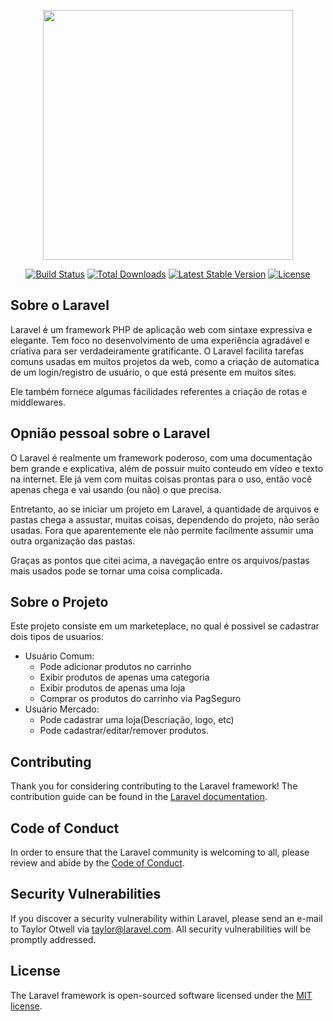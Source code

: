 <p align="center"><a href="https://laravel.com" target="_blank"><img src="https://raw.githubusercontent.com/laravel/art/master/logo-lockup/5%20SVG/2%20CMYK/1%20Full%20Color/laravel-logolockup-cmyk-red.svg" width="400"></a></p>

<p align="center">
<a href="https://travis-ci.org/laravel/framework"><img src="https://travis-ci.org/laravel/framework.svg" alt="Build Status"></a>
<a href="https://packagist.org/packages/laravel/framework"><img src="https://poser.pugx.org/laravel/framework/d/total.svg" alt="Total Downloads"></a>
<a href="https://packagist.org/packages/laravel/framework"><img src="https://poser.pugx.org/laravel/framework/v/stable.svg" alt="Latest Stable Version"></a>
<a href="https://packagist.org/packages/laravel/framework"><img src="https://poser.pugx.org/laravel/framework/license.svg" alt="License"></a>
</p>

## Sobre o Laravel

Laravel é um framework PHP de aplicação web com sintaxe expressiva e elegante. Tem foco no desenvolvimento de uma experiência agradável e criativa para ser verdadeiramente gratificante. O Laravel facilita tarefas comuns usadas em muitos projetos da web, como a criação de automatica de um login/registro de usuário, o que está presente em muitos sites.

Ele também fornece algumas fácilidades referentes a criação de rotas e middlewares.

## Opnião pessoal sobre o Laravel

O Laravel é realmente um framework poderoso, com uma documentação bem grande e explicativa, além de possuir muito conteudo em vídeo e texto na internet.
Ele já vem com muitas coisas prontas para o uso, então você apenas chega e vai usando (ou não) o que precisa.

Entretanto, ao se iniciar um projeto em Laravel, a quantidade de arquivos e pastas chega a assustar, muitas coisas, dependendo do projeto, não serão usadas. Fora que aparentemente ele não permite facilmente assumir uma outra organização das pastas.

Graças as pontos que citei acima, a navegação entre os arquivos/pastas mais usados pode se tornar uma coisa complicada.


## Sobre o Projeto 

Este projeto consiste em um marketeplace, no qual é possivel se cadastrar dois tipos de usuarios:
- Usuário Comum:
    - Pode adicionar produtos no carrinho
    - Exibir produtos de apenas uma categoria
    - Exibir produtos de apenas uma loja
    - Comprar os produtos do carrinho via PagSeguro
- Usuário Mercado:
    - Pode cadastrar uma loja(Descriação, logo, etc)
    - Pode cadastrar/editar/remover produtos.


## Contributing

Thank you for considering contributing to the Laravel framework! The contribution guide can be found in the [Laravel documentation](https://laravel.com/docs/contributions).

## Code of Conduct

In order to ensure that the Laravel community is welcoming to all, please review and abide by the [Code of Conduct](https://laravel.com/docs/contributions#code-of-conduct).

## Security Vulnerabilities

If you discover a security vulnerability within Laravel, please send an e-mail to Taylor Otwell via [taylor@laravel.com](mailto:taylor@laravel.com). All security vulnerabilities will be promptly addressed.

## License

The Laravel framework is open-sourced software licensed under the [MIT license](https://opensource.org/licenses/MIT).

